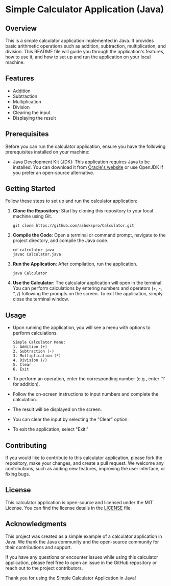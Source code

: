 # Simple Calculator Application (Java)

## Overview

This is a simple calculator application implemented in Java. It provides basic arithmetic operations such as addition, subtraction, multiplication, and division. This README file will guide you through the application's features, how to use it, and how to set up and run the application on your local machine.

## Features

- Addition
- Subtraction
- Multiplication
- Division
- Clearing the input
- Displaying the result

## Prerequisites

Before you can run the calculator application, ensure you have the following prerequisites installed on your machine:

- Java Development Kit (JDK): This application requires Java to be installed. You can download it from [Oracle's website](https://www.oracle.com/java/technologies/javase-downloads.html) or use OpenJDK if you prefer an open-source alternative.

## Getting Started

Follow these steps to set up and run the calculator application:

1. **Clone the Repository**: Start by cloning this repository to your local machine using Git.

   ```
   git clone https://github.com/ashokspro/Calculator.git
   ```

2. **Compile the Code**: Open a terminal or command prompt, navigate to the project directory, and compile the Java code.

   ```
   cd calculator-java
   javac Calculator.java
   ```

3. **Run the Application**: After compilation, run the application.

   ```
   java Calculator
   ```

4. **Use the Calculator**: The calculator application will open in the terminal. You can perform calculations by entering numbers and operators (+, -, *, /) following the prompts on the screen. To exit the application, simply close the terminal window.

## Usage

- Upon running the application, you will see a menu with options to perform calculations.

  ```
  Simple Calculator Menu:
  1. Addition (+)
  2. Subtraction (-)
  3. Multiplication (*)
  4. Division (/)
  5. Clear
  6. Exit
  ```

- To perform an operation, enter the corresponding number (e.g., enter '1' for addition).
- Follow the on-screen instructions to input numbers and complete the calculation.
- The result will be displayed on the screen.
- You can clear the input by selecting the "Clear" option.
- To exit the application, select "Exit."

## Contributing

If you would like to contribute to this calculator application, please fork the repository, make your changes, and create a pull request. We welcome any contributions, such as adding new features, improving the user interface, or fixing bugs.

## License

This calculator application is open-source and licensed under the MIT License. You can find the license details in the [LICENSE](LICENSE) file.

## Acknowledgments

This project was created as a simple example of a calculator application in Java. We thank the Java community and the open-source community for their contributions and support.

If you have any questions or encounter issues while using this calculator application, please feel free to open an issue in the GitHub repository or reach out to the project contributors.

Thank you for using the Simple Calculator Application in Java!